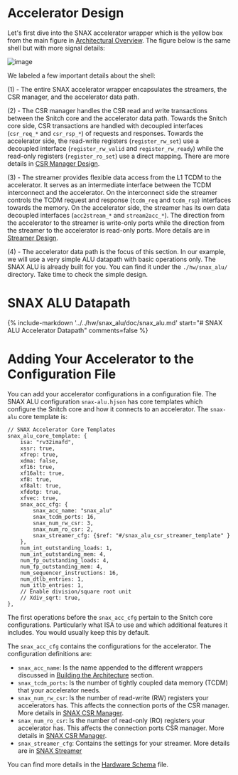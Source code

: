 # Accelerator Design

Let's first dive into the SNAX accelerator wrapper which is the yellow box from the main figure in [Architectural Overview](./architectural_overview.md). The figure below is the same shell but with more signal details:

![image](https://github.com/KULeuven-MICAS/snitch_cluster/assets/26665295/ea948d6f-44e9-4602-831c-f4ee0d70e851)

We labeled a few important details about the shell:

(1) - The entire SNAX accelerator wrapper encapsulates the streamers, the CSR manager, and the accelerator data path.

(2) - The CSR manager handles the CSR read and write transactions between the Snitch core and the accelerator data path. Towards the Snitch core side, CSR transactions are handled with decoupled interfaces (`csr_req_*` and `csr_rsp_*`) of requests and responses. Towards the accelerator side, the read-write registers (`register_rw_set`) use a decoupled interface (`register_rw_valid` and `register_rw_ready`) while the read-only registers (`register_ro_set`) use a direct mapping. There are more details in [CSR Manager Design](./csrman_design.md).

(3) - The streamer provides flexible data access from the L1 TCDM to the accelerator. It serves as an intermediate interface between the TCDM interconnect and the accelerator. On the interconnect side the streamer controls the TCDM request and response (`tcdm_req` and `tcdm_rsp`) interfaces towards the memory. On the accelerator side, the streamer has its own data decoupled interfaces (`acc2stream_*` and `stream2acc_*`). The direction from the accelerator to the streamer is write-only ports while the direction from the streamer to the accelerator is read-only ports. More details are in [Streamer Design](./streamer_design.md).

(4) - The accelerator data path is the focus of this section. In our example, we will use a very simple ALU datapath with basic operations only. The SNAX ALU is already built for you. You can find it under the `./hw/snax_alu/` directory. Take time to check the simple design.


# SNAX ALU Datapath

{%
   include-markdown '../../hw/snax_alu/doc/snax_alu.md'
   start="# SNAX ALU Accelerator Datapath"
   comments=false
%}

# Adding Your Accelerator to the Configuration File

You can add your accelerator configurations in a configuration file. The SNAX ALU configuration `snax-alu.hjson` has core templates which configure the Snitch core and how it connects to an accelerator. The `snax-alu` core template is:

```hjson
// SNAX Accelerator Core Templates
snax_alu_core_template: {
    isa: "rv32imafd",
    xssr: true,
    xfrep: true,
    xdma: false,
    xf16: true,
    xf16alt: true,
    xf8: true,
    xf8alt: true,
    xfdotp: true,
    xfvec: true,
    snax_acc_cfg: {
        snax_acc_name: "snax_alu"
        snax_tcdm_ports: 16,
        snax_num_rw_csr: 3,
        snax_num_ro_csr: 2,
        snax_streamer_cfg: {$ref: "#/snax_alu_csr_streamer_template" }
    },
    num_int_outstanding_loads: 1,
    num_int_outstanding_mem: 4,
    num_fp_outstanding_loads: 4,
    num_fp_outstanding_mem: 4,
    num_sequencer_instructions: 16,
    num_dtlb_entries: 1,
    num_itlb_entries: 1,
    // Enable division/square root unit
    // Xdiv_sqrt: true,
},
```
The first operations before the `snax_acc_cfg` pertain to the Snitch core configurations. Particularly what ISA to use and which additional features it includes. You would usually keep this by default.

The `snax_acc_cfg`  contains the configurations for the accelerator. The configuration definitions are:

- `snax_acc_name`: Is the name appended to the different wrappers discussed in [Building the Architecture](./build_system.md) section.
- `snax_tcdm_ports`: Is the number of tightly coupled data memory (TCDM) that your accelerator needs.
- `snax_num_rw_csr`: Is the number of read-write (RW) registers your accelerators has. This affects the connection ports of the CSR manager. More details in [SNAX CSR Manager](./csrman_design.md).
- `snax_num_ro_csr`: Is the number of read-only (RO) registers your accelerator has. This affects the connection ports CSR manager. More details in [SNAX CSR Manager](./csrman_design.md).
- `snax_streamer_cfg`: Contains the settings for your streamer. More details are in [SNAX Streamer](./streamer_design.md)

You can find more details in the [Hardware Schema](https://github.com/KULeuven-MICAS/snax_cluster/blob/main/docs/schema/snitch_cluster.schema.json) file. 
